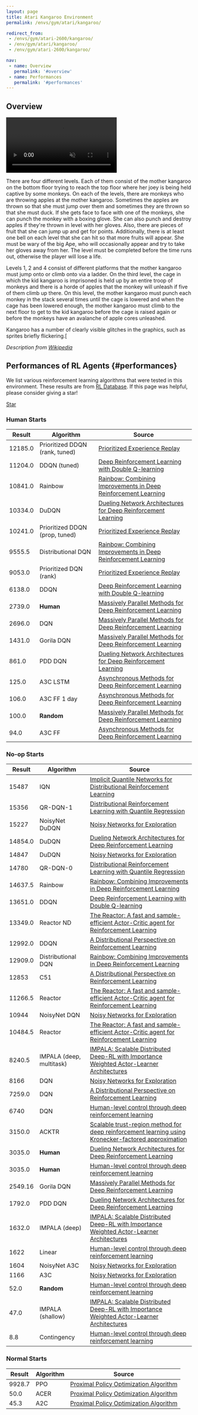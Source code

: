 ```yaml
---
layout: page
title: Atari Kangaroo Environment
permalink: /envs/gym/atari/kangaroo/

redirect_from:
 - /envs/gym/atari-2600/kangaroo/
 - /env/gym/atari/kangaroo/
 - /env/gym/atari-2600/kangaroo/

nav:
 - name: Overview
   permalink: '#overview'
 - name: Performances
   permalink: '#performances'
---
```



## Overview

<video autoplay muted loop controls>
  <source src="{{ 'assets/_pages/envs/gym/atari/kangaroo.mp4' | absolute_url }}" type="video/mp4">
</video>

There are four different levels. Each of them consist of the mother kangaroo on the bottom floor trying to reach the top floor where her joey is being held captive by some monkeys. On each of the levels, there are monkeys who are throwing apples at the mother kangaroo. Sometimes the apples are thrown so that she must jump over them and sometimes they are thrown so that she must duck. If she gets face to face with one of the monkeys, she can punch the monkey with a boxing glove. She can also punch and destroy apples if they're thrown in level with her gloves. Also, there are pieces of fruit that she can jump up and get for points. Additionally, there is at least one bell on each level that she can hit so that more fruits will appear. She must be wary of the big Ape, who will occasionally appear and try to take her gloves away from her. The level must be completed before the time runs out, otherwise the player will lose a life.

Levels 1, 2 and 4 consist of different platforms that the mother kangaroo must jump onto or climb onto via a ladder. On the third level, the cage in which the kid kangaroo is imprisoned is held up by an entire troop of monkeys and there is a horde of apples that the monkey will unleash if five of them climb up there. On this level, the mother kangaroo must punch each monkey in the stack several times until the cage is lowered and when the cage has been lowered enough, the mother kangaroo must climb to the next floor to get to the kid kangaroo before the cage is raised again or before the monkeys have an avalanche of apple cores unleashed.

Kangaroo has a number of clearly visible glitches in the graphics, such as sprites briefly flickering.[

*Description from [Wikipedia](https://en.wikipedia.org/wiki/Kangaroo_%28video_game%29)*


## Performances of RL Agents {#performances}

We list various reinforcement learning algorithms that were tested in this environment. These results are from [RL Database](https://github.com/seungjaeryanlee/rldb). If this page was helpful, please consider giving a star!

<!-- Place this tag where you want the button to render. -->
<a class="github-button" href="https://github.com/seungjaeryanlee/rldb" data-icon="octicon-star" data-size="large" data-show-count="true" aria-label="Star seungjaeryanlee/rldb on GitHub">Star</a>
<!-- Place this tag in your head or just before your close body tag. -->
<script async defer src="https://buttons.github.io/buttons.js"></script>

### Human Starts

| Result | Algorithm | Source |
|--------|-----------|--------|
| 12185.0 | Prioritized DDQN (rank, tuned) | [Prioritized Experience Replay](https://arxiv.org/abs/1511.05952) |
| 11204.0 | DDQN (tuned) | [Deep Reinforcement Learning with Double Q-learning](https://arxiv.org/abs/1509.06461) |
| 10841.0 | Rainbow | [Rainbow: Combining Improvements in Deep Reinforcement Learning](https://arxiv.org/abs/1710.02298) |
| 10334.0 | DuDQN | [Dueling Network Architectures for Deep Reinforcement Learning](https://arxiv.org/abs/1511.06581) |
| 10241.0 | Prioritized DDQN (prop, tuned) | [Prioritized Experience Replay](https://arxiv.org/abs/1511.05952) |
| 9555.5 | Distributional DQN | [Rainbow: Combining Improvements in Deep Reinforcement Learning](https://arxiv.org/abs/1710.02298) |
| 9053.0 | Prioritized DQN (rank) | [Prioritized Experience Replay](https://arxiv.org/abs/1511.05952) |
| 6138.0 | DDQN | [Deep Reinforcement Learning with Double Q-learning](https://arxiv.org/abs/1509.06461) |
| 2739.0 | **Human** | [Massively Parallel Methods for Deep Reinforcement Learning](https://arxiv.org/abs/1507.04296) |
| 2696.0 | DQN | [Massively Parallel Methods for Deep Reinforcement Learning](https://arxiv.org/abs/1507.04296) |
| 1431.0 | Gorila DQN | [Massively Parallel Methods for Deep Reinforcement Learning](https://arxiv.org/abs/1507.04296) |
| 861.0 | PDD DQN | [Dueling Network Architectures for Deep Reinforcement Learning](https://arxiv.org/abs/1511.06581) |
| 125.0 | A3C LSTM | [Asynchronous Methods for Deep Reinforcement Learning](https://arxiv.org/abs/1602.01783) |
| 106.0 | A3C FF 1 day | [Asynchronous Methods for Deep Reinforcement Learning](https://arxiv.org/abs/1602.01783) |
| 100.0 | **Random** | [Massively Parallel Methods for Deep Reinforcement Learning](https://arxiv.org/abs/1507.04296) |
| 94.0 | A3C FF | [Asynchronous Methods for Deep Reinforcement Learning](https://arxiv.org/abs/1602.01783) |


### No-op Starts

| Result | Algorithm | Source |
|--------|-----------|--------|
| 15487 | IQN | [Implicit Quantile Networks for Distributional Reinforcement Learning](https://arxiv.org/abs/1806.06923) |
| 15356 | QR-DQN-1 | [Distributional Reinforcement Learning with Quantile Regression](https://arxiv.org/abs/1710.10044) |
| 15227 | NoisyNet DuDQN | [Noisy Networks for Exploration](https://arxiv.org/abs/1706.10295) |
| 14854.0 | DuDQN | [Dueling Network Architectures for Deep Reinforcement Learning](https://arxiv.org/abs/1511.06581) |
| 14847 | DuDQN | [Noisy Networks for Exploration](https://arxiv.org/abs/1706.10295) |
| 14780 | QR-DQN-0 | [Distributional Reinforcement Learning with Quantile Regression](https://arxiv.org/abs/1710.10044) |
| 14637.5 | Rainbow | [Rainbow: Combining Improvements in Deep Reinforcement Learning](https://arxiv.org/abs/1710.02298) |
| 13651.0 | DDQN | [Deep Reinforcement Learning with Double Q-learning](https://arxiv.org/abs/1509.06461) |
| 13349.0 | Reactor ND | [The Reactor: A fast and sample-efficient Actor-Critic agent for Reinforcement Learning](https://arxiv.org/abs/1704.04651) |
| 12992.0 | DDQN | [A Distributional Perspective on Reinforcement Learning](https://arxiv.org/abs/1707.06887) |
| 12909.0 | Distributional DQN | [Rainbow: Combining Improvements in Deep Reinforcement Learning](https://arxiv.org/abs/1710.02298) |
| 12853 | C51 | [A Distributional Perspective on Reinforcement Learning](https://arxiv.org/abs/1707.06887) |
| 11266.5 | Reactor | [The Reactor: A fast and sample-efficient Actor-Critic agent for Reinforcement Learning](https://arxiv.org/abs/1704.04651) |
| 10944 | NoisyNet DQN | [Noisy Networks for Exploration](https://arxiv.org/abs/1706.10295) |
| 10484.5 | Reactor | [The Reactor: A fast and sample-efficient Actor-Critic agent for Reinforcement Learning](https://arxiv.org/abs/1704.04651) |
| 8240.5 | IMPALA (deep, multitask) | [IMPALA: Scalable Distributed Deep-RL with Importance Weighted Actor-Learner Architectures](https://arxiv.org/abs/1802.01561) |
| 8166 | DQN | [Noisy Networks for Exploration](https://arxiv.org/abs/1706.10295) |
| 7259.0 | DQN | [A Distributional Perspective on Reinforcement Learning](https://arxiv.org/abs/1707.06887) |
| 6740 | DQN | [Human-level control through deep reinforcement learning](https://arxiv.org/abs/1707.06887) |
| 3150.0 | ACKTR | [Scalable trust-region method for deep reinforcement learning using Kronecker-factored approximation](https://arxiv.org/abs/1708.05144) |
| 3035.0 | **Human** | [Dueling Network Architectures for Deep Reinforcement Learning](https://arxiv.org/abs/1511.06581) |
| 3035.0 | **Human** | [Human-level control through deep reinforcement learning](https://arxiv.org/abs/1511.06581) |
| 2549.16 | Gorila DQN | [Massively Parallel Methods for Deep Reinforcement Learning](https://arxiv.org/abs/1507.04296) |
| 1792.0 | PDD DQN | [Dueling Network Architectures for Deep Reinforcement Learning](https://arxiv.org/abs/1511.06581) |
| 1632.0 | IMPALA (deep) | [IMPALA: Scalable Distributed Deep-RL with Importance Weighted Actor-Learner Architectures](https://arxiv.org/abs/1802.01561) |
| 1622 | Linear | [Human-level control through deep reinforcement learning](https://arxiv.org/abs/1802.01561) |
| 1604 | NoisyNet A3C | [Noisy Networks for Exploration](https://arxiv.org/abs/1706.10295) |
| 1166 | A3C | [Noisy Networks for Exploration](https://arxiv.org/abs/1706.10295) |
| 52.0 | **Random** | [Human-level control through deep reinforcement learning](https://arxiv.org/abs/1706.10295) |
| 47.0 | IMPALA (shallow) | [IMPALA: Scalable Distributed Deep-RL with Importance Weighted Actor-Learner Architectures](https://arxiv.org/abs/1802.01561) |
| 8.8 | Contingency | [Human-level control through deep reinforcement learning](https://arxiv.org/abs/1802.01561) |


### Normal Starts

| Result | Algorithm | Source |
|--------|-----------|--------|
| 9928.7 | PPO | [Proximal Policy Optimization Algorithm](https://arxiv.org/abs/1707.06347) |
| 50.0 | ACER | [Proximal Policy Optimization Algorithm](https://arxiv.org/abs/1707.06347) |
| 45.3 | A2C | [Proximal Policy Optimization Algorithm](https://arxiv.org/abs/1707.06347) |

